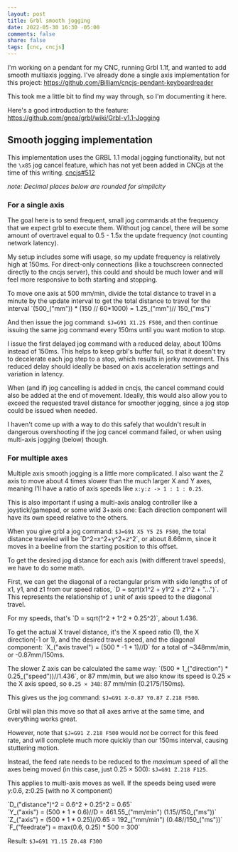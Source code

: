 ```yaml
---
layout: post
title: Grbl smooth jogging
date: 2022-05-30 16:30 -05:00
comments: false
share: false
tags: [cnc, cncjs]
---
```


I'm working on a pendant for my CNC, running Grbl 1.1f, and wanted to add smooth multiaxis jogging. I've already done a single axis implementation for this project: <https://github.com/Billiam/cncjs-pendant-keyboardreader>

This took me a little bit to find my way through, so I'm documenting it here.

Here's a good introduction to the feature: <https://github.com/gnea/grbl/wiki/Grbl-v1.1-Jogging>

## Smooth jogging implementation

This implementation uses the GRBL 1.1 modal jogging functionality, but not the `\x85` jog cancel feature, which has not yet been added in CNCjs at the time of this writing. [cncjs#512](https://github.com/cncjs/cncjs/pull/512)

*note: Decimal places below are rounded for simplicity*

### For a single axis

The goal here is to send frequent, small jog commands at the frequency that we expect grbl to execute them. Without jog cancel, there will be some amount of overtravel equal to 0.5 - 1.5x the update frequency (not counting network latency).

My setup includes some wifi usage, so my update frequency is relatively high at 150ms. For direct-only connections (like a touchscreen connected directly to the cncjs server), this could and should be much lower and will feel more responsive to both starting and stopping.

To move one axis at 500 mm/min, divide the total distance to travel in a minute by the update interval to get the total distance to travel for the interval \`(500\_(\"mm\")) * (150 // 60*1000) = 1.25\_(\"mm\")// 150\_(\"ms\")\`

And then issue the jog command: `$J=G91 X1.25 F500`, and then continue issuing the same jog command every 150ms until you want motion to stop.

I issue the first delayed jog command with a reduced delay, about 100ms instead of 150ms. This helps to keep grbl's buffer full, so that it doesn't try to decelerate each jog step to a stop, which results in jerky movement. This reduced delay should ideally be based on axis acceleration settings and variation in latency.

When (and if) jog cancelling is added in cncjs, the cancel command could also be added at the end of movement. Ideally, this would also allow you to exceed the requested travel distance for smoother jogging, since a jog stop could be issued when needed.

I haven't come up with a way to do this safely that wouldn't result in dangerous overshooting if the jog cancel command failed, or when using multi-axis jogging (below) though.

### For multiple axes

Multiple axis smooth jogging is a little more complicated. I also want the Z axis to move about 4 times slower than the much larger X and Y axes, meaning I'll have a ratio of axis speeds like `x:y:z -> 1 : 1 : 0.25`.

This is also important if using a multi-axis analog controller like a joystick/gamepad, or some wild 3+axis one: Each direction component will have its own speed relative to the others.

When you give grbl a jog command: `$J=G91 X5 Y5 Z5 F500`, the total distance traveled will be \`D^2=x^2+y^2+z^2\`, or about 8.66mm, since it moves in a beeline from the starting position to this offset.

To get the desired jog distance for each axis (with different travel speeds), we have to do some math.

First, we can get the diagonal of a rectangular prism with side lengths of of x1, y1, and z1 from our speed ratios, \`D = sqrt(x1^2 + y1^2 + z1^2 + \"...\")\`. This represents the relationship of `1` unit of axis speed to the diagonal travel.

For my speeds, that's \`D = sqrt(1^2 + 1^2 + 0.25^2)\`, about 1.436.

To get the actual X travel distance, it's the X speed ratio (1), the X direction(-1 or 1), and the desired travel speed, and the diagonal component:
\`X_(\"axis travel\") = (500 * -1 * 1)//D\` for a total of ~348mm/min, or -0.87mm/150ms.

The slower Z axis can be calculated the same way: \`(500 * 1\_(\"direction\") * 0.25\_(\"speed\"))//1.436\`, or 87 mm/min, but we also know its speed is 0.25 × the X axis speed, so `0.25 × 348`: 87 mm/min (0.2175/150ms).

This gives us the jog command: `$J=G91 X-0.87 Y0.87 Z.218 F500`.

Grbl will plan this move so that all axes arrive at the same time, and everything works great.

However, note that `$J=G91 Z.218 F500` would _not_ be correct for this feed rate, and will complete much more quickly than our 150ms interval, causing stuttering motion.

Instead, the feed rate needs to be reduced to the *maximum* speed of all the axes being moved (in this case, just 0.25 × 500): `$J=G91 Z.218 F125`.

This applies to multi-axis moves as well. If the speeds being used were y:0.6, z:0.25 (with no X component)

\`D\_(\"distance\")^2 = 0.6^2 + 0.25^2 = 0.65\`  
\`Y\_(\"axis\") = (500 * 1 * 0.6)//D = 461.55\_(\"mm/min\") (1.15//150\_(\"ms\"))\`  
\`Z\_(\"axis\") = (500 * 1 * 0.25)//0.65 = 192\_(\"mm/min\") (0.48//150\_(\"ms\"))\`  
\`F\_(\"feedrate\") = max(0.6, 0.25) * 500 = 300\`

Result: `$J=G91 Y1.15 Z0.48 F300`
